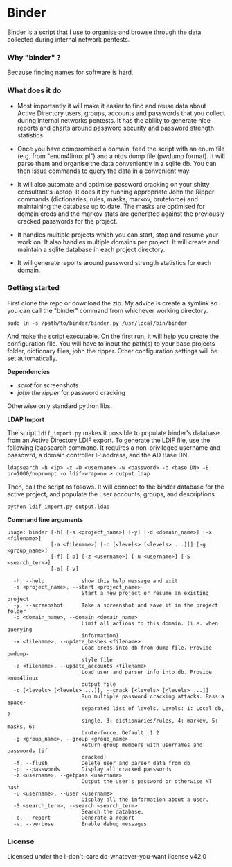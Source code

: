 # Binder
Binder is a script that I use to organise and browse through the data collected during internal network pentests.

### Why "binder" ?
Because finding names for software is hard.

### What does it do

- Most importantly it will make it easier to find and reuse data about Active Directory users, groups, accounts and passwords that you collect during internal networks pentests. It has the ability to generate nice reports and charts around password security and password strength statistics.

- Once you have compromised a domain, feed the script with an enum file (e.g. from "enum4linux.pl") and a ntds dump file (pwdump format). It will parse them and organise the data conveniently in a sqlite db. You can then issue commands to query the data in a convenient way.

- It will also automate and optimise password cracking on your shitty consultant's laptop. It does it by running appropriate John the Ripper commands (dictionaries, rules, masks, markov, bruteforce) and maintaining the database up to date. The masks are optimised for domain creds and the markov stats are generated against the previously cracked passwords for the project.

- It handles multiple projects which you can start, stop and resume your work on. It also handles multiple domains per project. It will create and maintain a sqlite database in each project directory.

- It will generate reports around password strength statistics for each domain.

### Getting started

First clone the repo or download the zip. My advice is create a symlink so you can call the "binder" command from whichever working directory.

`sudo ln -s /path/to/binder/binder.py /usr/local/bin/binder`

And make the script executable. On the first run, it will help you create the configuration file. You will have to input the path(s) to your base projects folder, dictionary files, john the ripper. Other configuration settings will be set automatically.

**Dependencies**
- _scrot_ for screenshots
- _john the ripper_ for password cracking

Otherwise only standard python libs.

**LDAP Import**

The script `ldif_import.py` makes it possible to populate binder's database from an Active Directory LDIF export. To generate the LDIF file, use the following ldapsearch command. It requires a non-privileged username and passowrd, a domain controller IP address, and the AD Base DN.

`ldapsearch -h <ip> -x -D <username> -w <password> -b <base DN> -E pr=1000/noprompt -o ldif-wrap=no > output.ldap`

Then, call the script as follows. It will connect to the binder database for the active project, and populate the user accounts, groups, and descriptions.

`python ldif_import.py output.ldap`


**Command line arguments**
```
usage: binder [-h] [-s <project_name>] [-y] [-d <domain_name>] [-x <filename>]
              [-a <filename>] [-c [<levels> [<levels> ...]]] [-g <group_name>]
              [-f] [-p] [-z <username>] [-u <username>] [-S <search_term>]
              [-o] [-v]

  -h, --help            show this help message and exit
  -s <project_name>, --start <project_name>
                        Start a new project or resume an existing project
  -y, --screenshot      Take a screenshot and save it in the project folder
  -d <domain_name>, --domain <domain_name>
                        Limit all actions to this domain. (i.e. when querying
                        information)
  -x <filename>, --update_hashes <filename>
                        Load creds into db from dump file. Provide pwdump-
                        style file
  -a <filename>, --update_accounts <filename>
                        Load user and parser info into db. Provide enum4linux
                        output file
  -c [<levels> [<levels> ...]], --crack [<levels> [<levels> ...]]
                        Run multiple password cracking attacks. Pass a space-
                        separated list of levels. Levels: 1: Local db, 2:
                        single, 3: dictionaries/rules, 4: markov, 5: masks, 6:
                        brute-force. Default: 1 2
  -g <group_name>, --group <group_name>
                        Return group members with usernames and passwords (if
                        cracked)
  -f, --flush           Delete user and parser data from db
  -p, --passwords       Display all cracked passwords
  -z <username>, --getpass <username>
                        Output the user's password or otherwise NT hash
  -u <username>, --user <username>
                        Display all the information about a user.
  -S <search_term>, --search <search_term>
                        Search the database.
  -o, --report          Generate a report
  -v, --verbose         Enable debug messages

```

### License
Licensed under the I-don't-care do-whatever-you-want license v42.0

